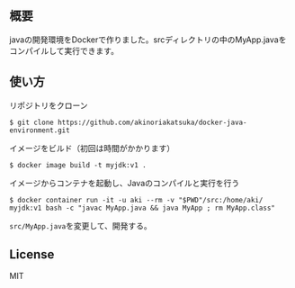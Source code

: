 ## 概要
javaの開発環境をDockerで作りました。srcディレクトリの中のMyApp.javaをコンパイルして実行できます。

## 使い方

リポジトリをクローン
```
$ git clone https://github.com/akinoriakatsuka/docker-java-environment.git
```

イメージをビルド（初回は時間がかかります）
```
$ docker image build -t myjdk:v1 .
```

イメージからコンテナを起動し、Javaのコンパイルと実行を行う
```
$ docker container run -it -u aki --rm -v "$PWD"/src:/home/aki/ myjdk:v1 bash -c "javac MyApp.java && java MyApp ; rm MyApp.class"
```

`src/MyApp.java`を変更して、開発する。

## License
MIT
